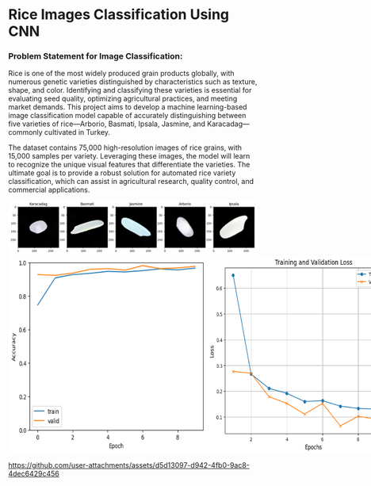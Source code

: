 <h1>Rice Images Classification Using CNN</h1>
<h3>Problem Statement for Image Classification:</h3>
<p>Rice is one of the most widely produced grain products globally, with numerous genetic varieties distinguished by characteristics such as texture, shape, and color. Identifying and classifying these varieties is essential for evaluating seed quality, optimizing agricultural practices, and meeting market demands. This project aims to develop a machine learning-based image classification model capable of accurately distinguishing between five varieties of rice—Arborio, Basmati, Ipsala, Jasmine, and Karacadag—commonly cultivated in Turkey.</p>
<p>The dataset contains 75,000 high-resolution images of rice grains, with 15,000 samples per variety. Leveraging these images, the model will learn to recognize the unique visual features that differentiate the varieties. The ultimate goal is to provide a robust solution for automated rice variety classification, which can assist in agricultural research, quality control, and commercial applications.</p>
<img src='https://github.com/goldstring/Deep-Learning/blob/main/Rice%20Images%20Classification%20Using%20CNN/rice_image.png' />
<div style="display:flex;">
<img src='https://github.com/goldstring/Deep-Learning/blob/main/Rice%20Images%20Classification%20Using%20CNN/accuracy_plot.png' width='400' height='400'/>
<img src='https://github.com/goldstring/Deep-Learning/blob/main/Rice%20Images%20Classification%20Using%20CNN/loss_plot.png'  width='400' height='400'/>
</div>





https://github.com/user-attachments/assets/d5d13097-d942-4fb0-9ac8-4dec6429c456

